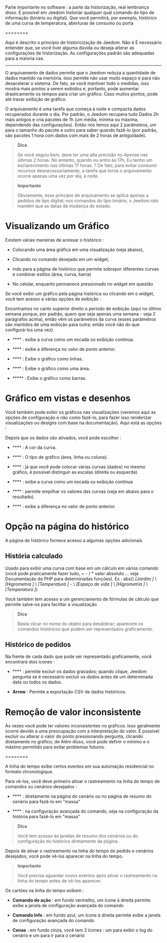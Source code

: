 Parte importante no software : a parte da historização, real
lembrança disso. É possível em Jeedom historiar qualquer
qual comando do tipo de informação (binário ou digital). Que você
permitirá, por exemplo, histórico de uma curva de temperatura,
aberturas de consumo ou porta

 
========

Aqui é descrito o princípio de historicização de Jeedom. Não é
É necessário entender que, se você tiver alguma dúvida
ou deseja alterar as configurações de
historização. As configurações padrão são adequadas para a maioria
cas.

 
---------

O arquivamento de dados permite que o Jeedom reduza a quantidade de dados
mantido na memória. Isso permite não usar muito espaço e
para não desacelerar o sistema. De fato, se você mantiver todo o
medidas, isso mostra mais pontos a serem exibidos e, portanto, pode
aumentar drasticamente os tempos para criar um gráfico. Caso
muitos pontos, pode até travar
exibição de gráfico.

O arquivamento é uma tarefa que começa à noite e compacta
dados recuperados durante o dia. Por padrão, o Jeedom recupera tudo
Dados 2h mais antigos e cria pacotes de 1h (um
média, mínima ou máxima, dependendo das configurações). Então nós temos
aqui 2 parâmetros, um para o tamanho do pacote e outro para saber
quando fazê-lo (por padrão, são pacotes
1 hora com dados com mais de 2 horas de antiguidade).

> **Dica**
>
> Se você seguiu bem, deve ter uma alta precisão no
> Apenas nas últimas 2 horas. No entanto, quando eu entro às 17h,
> Eu tenho um esclarecimento nas últimas 17 horas.  ? De fato,
> para evitar consumir recursos desnecessariamente, a tarefa que torna
> o arquivamento ocorre apenas uma vez por dia, à noite.

> **Importante**
>
> Obviamente, esse princípio de arquivamento se aplica apenas a pedidos de
> tipo digital; nos comandos do tipo binário, o Jeedom não mantém
> que as datas de mudança de estado.

Visualizando um Gráfico 
========================

Existem várias maneiras de acessar o histórico :

-   Colocando uma área gráfica em uma visualização (veja abaixo),

-   Clicando no comando desejado em um widget,

-   indo para a página de histórico que permite sobrepor
    diferentes curvas e combinar estilos (área, curva, barra)

-   No celular, enquanto permanece pressionado no widget em questão

Se você exibir um gráfico pela página histórica ou clicando em
o widget, você tem acesso a várias opções de exibição :

Encontramos no canto superior direito o período de exibição (aqui no último
semana porque, por padrão, quero que seja apenas uma semana - veja
2 parágrafos acima), então vêm os parâmetros da curva
(esses parâmetros são mantidos de uma exibição para outra; então você não
do que configurá-los uma vez).

-   **** : exibe a curva como um
    escada ou exibição contínua.

-   **** : exibe a diferença no valor de
    ponto anterior.

-   **** : Exibe o gráfico como linhas.

-   **** : Exibe o gráfico como uma área.

-   ****\* : Exibe o gráfico como barras.

Gráfico em vistas e desenhos 
=====================================

Você também pode exibir os gráficos nas visualizações (veremos aqui
as opções de configuração e não como fazê-lo, para fazer isso
renderizar visualizações ou designs com base na documentação). Aqui está
as opções :

Depois que os dados são ativados, você pode escolher :

-   **** : A cor da curva.

-   **** : O tipo de gráfico (área, linha ou coluna).

-   **** : já que você pode colocar várias curvas (dados)
    no mesmo gráfico, é possível distinguir as escalas
    (direita ou esquerda).

-   **** : exibe a curva como um
    escada ou exibição contínua

-   **** : permite empilhar os valores das curvas (veja em
    abaixo para o resultado).

-   **** : exibe a diferença no valor de
    ponto anterior.

Opção na página do histórico 
===============================

A página de histórico fornece acesso a algumas opções adicionais

História calculado 
------------------

Usado para exibir uma curva com base em um cálculo em vários
comando (você pode praticamente fazer tudo, + - / \* valor absoluto ... veja
Documentação do PHP para determinadas funções). Ex :
abs(*\ [Jardim \] \ [Higrometria \] \ [Temperatura \]* - *\ [Espaço de
vida \] \ [Higrometria \] \ [Temperatura \]*)

Você também tem acesso a um gerenciamento de fórmulas de cálculo que permite
salve-os para facilitar a visualização

> **Dica**
>
> Basta clicar no nome do objeto para desdobrar;
> aparecem os comandos históricos que podem ser representados graficamente.

Histórico de pedidos 
----------------------

Na frente de cada dado que pode ser representado graficamente, você encontrará dois ícones :

-   **** : permite excluir os dados gravados; quando
    clique, Jeedom pergunta se é necessário excluir os dados antes de um
    determinada data ou todos os dados.

-   **Arrow** : Permite a exportação CSV de dados históricos.

Remoção de valor inconsistente 
=================================

Às vezes você pode ter valores inconsistentes no
gráficos. Isso geralmente ocorre devido a uma preocupação com a interpretação do
valor. É possível excluir ou alterar o valor do ponto pressionando
pergunta, clicando diretamente no gráfico; de
Além disso, você pode definir o mínimo e o máximo permitido para
evitar problemas futuros.

 
========

A linha do tempo exibe certos eventos em sua automação residencial no formato
chronologique.

Para vê-los, você deve primeiro ativar o rastreamento na linha do tempo de
comandos ou cenários desejados :

-   **** : diretamente na página do cenário ou no
    página de resumo do cenário para fazê-lo em "massa"

-   **** : na configuração avançada do comando,
    seja na configuração da história para fazê-lo em "massa"

> **Dica**
>
> Você tem acesso às janelas de resumo dos cenários ou do
> configuração do histórico diretamente da página
> .

Depois de ativar o rastreamento na linha do tempo do pedido e
cenários desejados, você pode vê-los aparecer na linha do tempo.

> **Importante**
>
> Você precisa aguardar novos eventos após ativar o rastreamento
> na linha do tempo antes de vê-los aparecer.

Os cartões na linha do tempo exibem :

-   **Comando de ação** : em fundo vermelho, um ícone à direita permite
    exibe a janela de configuração avançada do comando

-   **Comando Info** : em fundo azul, um ícone à direita permite
    exibe a janela de configuração avançada do comando

-   **Cenas** : em fundo cinza, você tem 2 ícones : um para exibir
    o log do cenário e um para ir para o cenário


